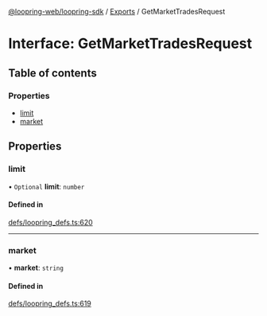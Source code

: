 [@loopring-web/loopring-sdk](../README.md) / [Exports](../modules.md) / GetMarketTradesRequest

# Interface: GetMarketTradesRequest

## Table of contents

### Properties

- [limit](GetMarketTradesRequest.md#limit)
- [market](GetMarketTradesRequest.md#market)

## Properties

### limit

• `Optional` **limit**: `number`

#### Defined in

[defs/loopring_defs.ts:620](https://github.com/Loopring/loopring_sdk/blob/f91f904/src/defs/loopring_defs.ts#L620)

___

### market

• **market**: `string`

#### Defined in

[defs/loopring_defs.ts:619](https://github.com/Loopring/loopring_sdk/blob/f91f904/src/defs/loopring_defs.ts#L619)
